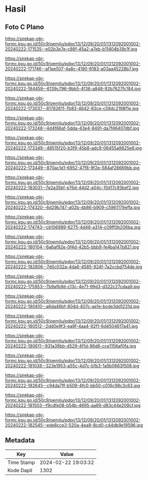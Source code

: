# Hasil

## Foto C Plano

https://sirekap-obj-formc.kpu.go.id/50c9/pemilu/pdpr/13/12/09/20/01/1312092001002-20240222-171535--e02b3e7e-c86f-45a2-a7eb-b11404b39c1f.jpg

https://sirekap-obj-formc.kpu.go.id/50c9/pemilu/pdpr/13/12/09/20/01/1312092001002-20240222-171746--af1ee507-4a8c-4190-9183-a03aa45228b7.jpg

https://sirekap-obj-formc.kpu.go.id/50c9/pemilu/pdpr/13/12/09/20/01/1312092001002-20240222-184459--6139c796-9bb5-4f36-a848-92b7627fc184.jpg

https://sirekap-obj-formc.kpu.go.id/50c9/pemilu/pdpr/13/12/09/20/01/1312092001002-20240222-173037--81782611-7b83-4642-83ce-c59dc2198f1e.jpg

https://sirekap-obj-formc.kpu.go.id/50c9/pemilu/pdpr/13/12/09/20/01/1312092001002-20240222-173248--4d4f66af-5dda-43e4-8491-da7f46407dbf.jpg

https://sirekap-obj-formc.kpu.go.id/50c9/pemilu/pdpr/13/12/09/20/01/1312092001002-20240222-173349--48515f20-b3f9-45b8-adc9-06455a9825e8.jpg

https://sirekap-obj-formc.kpu.go.id/50c9/pemilu/pdpr/13/12/09/20/01/1312092001002-20240222-173449--870ac1d1-6952-47f8-9f2e-584af28669bb.jpg

https://sirekap-obj-formc.kpu.go.id/50c9/pemilu/pdpr/13/12/09/20/01/1312092001002-20240222-183031--7e2a35bf-e76d-44d2-a04c-10d17c93bef2.jpg

https://sirekap-obj-formc.kpu.go.id/50c9/pemilu/pdpr/13/12/09/20/01/1312092001002-20240222-174320--6d29b747-a02b-4b86-b909-c5961179effa.jpg

https://sirekap-obj-formc.kpu.go.id/50c9/pemilu/pdpr/13/12/09/20/01/1312092001002-20240222-174743--cb106989-6275-4d48-a314-c09ff0b206ba.jpg

https://sirekap-obj-formc.kpu.go.id/50c9/pemilu/pdpr/13/12/09/20/01/1312092001002-20240222-180104--6a6af92e-0f4d-42b5-bbb9-fe4ba147b821.jpg

https://sirekap-obj-formc.kpu.go.id/50c9/pemilu/pdpr/13/12/09/20/01/1312092001002-20240222-182806--7d0c032a-4da6-4585-924f-7a2ccbd754de.jpg

https://sirekap-obj-formc.kpu.go.id/50c9/pemilu/pdpr/13/12/09/20/01/1312092001002-20240222-175953--7b9afb9d-c13c-4e71-99d3-d322c27cdaa9.jpg

https://sirekap-obj-formc.kpu.go.id/50c9/pemilu/pdpr/13/12/09/20/01/1312092001002-20240222-180410--a6da46bf-804d-407c-ae1e-bcde3dd1231d.jpg

https://sirekap-obj-formc.kpu.go.id/50c9/pemilu/pdpr/13/12/09/20/01/1312092001002-20240222-180512--2dd0e9f3-ea9f-4aa4-92f1-6d4504617a41.jpg

https://sirekap-obj-formc.kpu.go.id/50c9/pemilu/pdpr/13/12/09/20/01/1312092001002-20240222-180611--931a39bb-d529-4f1d-96d6-cce1156af0fa.jpg

https://sirekap-obj-formc.kpu.go.id/50c9/pemilu/pdpr/13/12/09/20/01/1312092001002-20240222-181038--323e1953-a55c-4d7c-b1b3-1a5b0663f508.jpg

https://sirekap-obj-formc.kpu.go.id/50c9/pemilu/pdpr/13/12/09/20/01/1312092001002-20240222-182645--c94da7ff-b509-4fc0-bb50-c016c98c3c63.jpg

https://sirekap-obj-formc.kpu.go.id/50c9/pemilu/pdpr/13/12/09/20/01/1312092001002-20240222-181503--f9cdfe08-b54b-4695-aa69-d83c44e209cf.jpg

https://sirekap-obj-formc.kpu.go.id/50c9/pemilu/pdpr/13/12/09/20/01/1312092001002-20240222-182545--ede8cce3-520a-4ea9-8cd0-c44db9e19596.jpg


## Metadata

| Key        | Value               |
| ---------- | ------------------- |
| Time Stamp | 2024-02-22 19:03:32 |
| Kode Dapil | 1302                |



